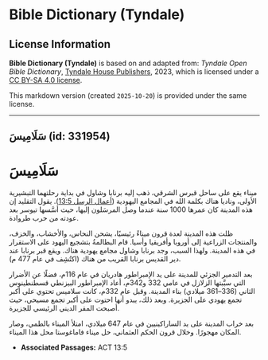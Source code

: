# Bible Dictionary (Tyndale)

## License Information

**Bible Dictionary (Tyndale)** is based on and adapted from: _Tyndale Open Bible Dictionary_, [Tyndale House Publishers](https://tyndaleopenresources.com/), 2023, which is licensed under a [CC BY-SA 4.0 license](https://creativecommons.org/licenses/by-sa/4.0/legalcode.en).

This markdown version (created `2025-10-20`) is provided under the same license.



--------------------------------

## سَلَامِيسَ (id: 331954)

سَلَامِيسَ
==========

ميناء يقع على ساحل قبرس الشرقي، ذهب إليه برنابا وشاول في بداية رحلتهما التبشيرية الأولى، وناديا هناك بكلمة الله في المجامع اليهودية ([أعمال الرسل 13:5](https://ref.ly/Acts13:5)). يقول التقليد إن هذه المدينة كان عمرها 1000 سنة عندما وصل المرسَلون إليها، حيث أسَّسها تيوسر بعد عودته من حرب طروادة.

ظلت هذه المدينة لعدة قرون ميناءً رئيسيًا، يشحن النحاس، والأخشاب، والخزف، والمنتجات الزراعية إلى أوروبا وأفريقيا وأسيا. قام البطالمةُ بتشجيع اليهود على الاستقرار في هذه المدينة. ولهذا السبب، وجد برنابا وشاول مجامع يهودية هناك. ويقع قبر برنابا عند دير القديس برنابا القريب من هناك (اكتُشِف في عام 477 م).

بعد التدمير الجزئي للمدينة على يد الإمبراطور هادريان في عام 116م، فضلًا عن الأضرار التي سبَّبتها الزلازل في عامي 332 و342م، أعاد الإمبراطور البيزنطي قسطنطينوس الثاني (336–361 ميلادي) بناء المدينة. وقبل عام 332م، كانت سلاميس تحتوي على أكبر تجمع يهودي على الجزيرة. وبعد ذلك، يبدو أنها احتوت على أكبر تجمع مسيحي، حيث أصبحت المقر الديني الرئيسي للجزيرة.

بعد خراب المدينة على يد الساراكينيين في عام 647 ميلادي، امتلأ الميناء بالطمي، وصار المكان مهجورًا. وخلال قرون الحكم العثماني، حل ميناء فاماغوستا محل هذا الميناء.

* **Associated Passages:** ACT 13:5

